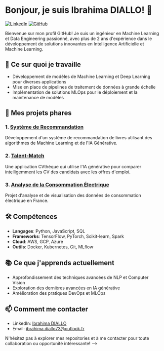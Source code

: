 # Bonjour, je suis Ibrahima DIALLO! 👋

[![LinkedIn](https://img.shields.io/badge/-LinkedIn-0077B5?style=flat-square&logo=LinkedIn&logoColor=white)](https://www.linkedin.com/in/ibra-d/)
[![GitHub](https://img.shields.io/badge/-GitHub-181717?style=flat-square&logo=GitHub&logoColor=white)](https://github.com/ibrahimaD73)

Bienvenue sur mon profil GitHub! Je suis un ingénieur en Machine Learning et Data Engineering passionné, avec plus de 2 ans d'expérience dans le développement de solutions innovantes en Intelligence Artificielle et Machine Learning.

## 🚀 Ce sur quoi je travaille

- Développement de modèles de Machine Learning et Deep Learning pour diverses applications
- Mise en place de pipelines de traitement de données à grande échelle
- Implémentation de solutions MLOps pour le déploiement et la maintenance de modèles

## 🌟 Mes projets phares

### 1. [Système de Recommandation](https://github.com/ibrahimaD73/Recommenders-Systems)
Développement d'un système de recommandation de livres utilisant des algorithmes de Machine Learning et de l'IA Générative.

### 2. [Talent-Match](https://github.com/ibrahimaD73/Talent-Match)
Une application CVthèque qui utilise l'IA générative pour comparer intelligemment les CV des candidats avec les offres d'emploi.

### 3. [Analyse de la Consommation Électrique](https://github.com/ibrahimaD73/energy-consumption-etl)
Projet d'analyse et de visualisation des données de consommation électrique en France.

## 🛠 Compétences

- **Langages**: Python, JavaScript, SQL
- **Frameworks**: TensorFlow, PyTorch, Scikit-learn, Spark
- **Cloud**: AWS, GCP, Azure
- **Outils**: Docker, Kubernetes, Git, MLflow

## 📚 Ce que j'apprends actuellement

- Approfondissement des techniques avancées de NLP et Computer Vision
- Exploration des dernières avancées en IA générative
- Amélioration des pratiques DevOps et MLOps

## 📫 Comment me contacter

- LinkedIn: [Ibrahima DIALLO](https://www.linkedin.com/in/ibra-d/)
- Email: [ibrahima.diallo73@outlook.fr](mailto:ibrahima.diallo73@outlook.fr)

N'hésitez pas à explorer mes repositories et à me contacter pour toute collaboration ou opportunité intéressante!
-->

